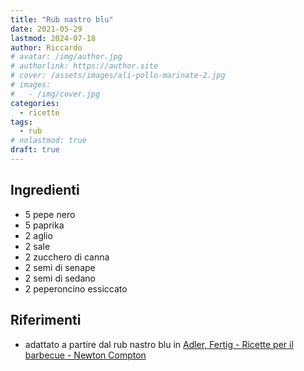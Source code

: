 ```yaml
---
title: "Rub nastro blu"
date: 2021-05-29
lastmod: 2024-07-18
author: Riccardo
# avatar: /img/author.jpg
# authorlink: https://author.site
# cover: /assets/images/ali-pollo-marinate-2.jpg
# images:
#   - /img/cover.jpg
categories:
  - ricette
tags:
  - rub
# nolastmod: true
draft: true
---
```


## Ingredienti
- 5 pepe nero
- 5 paprika
- 2 aglio
- 2 sale
- 2 zucchero di canna
- 2 semi di senape
- 2 semi di sedano
- 2 peperoncino essiccato

## Riferimenti

- adattato a partire dal rub nastro blu in [Adler, Fertig - Ricette per il barbecue - Newton Compton](https://www.newtoncompton.com/libro/ricette-per-il-barbecue)

